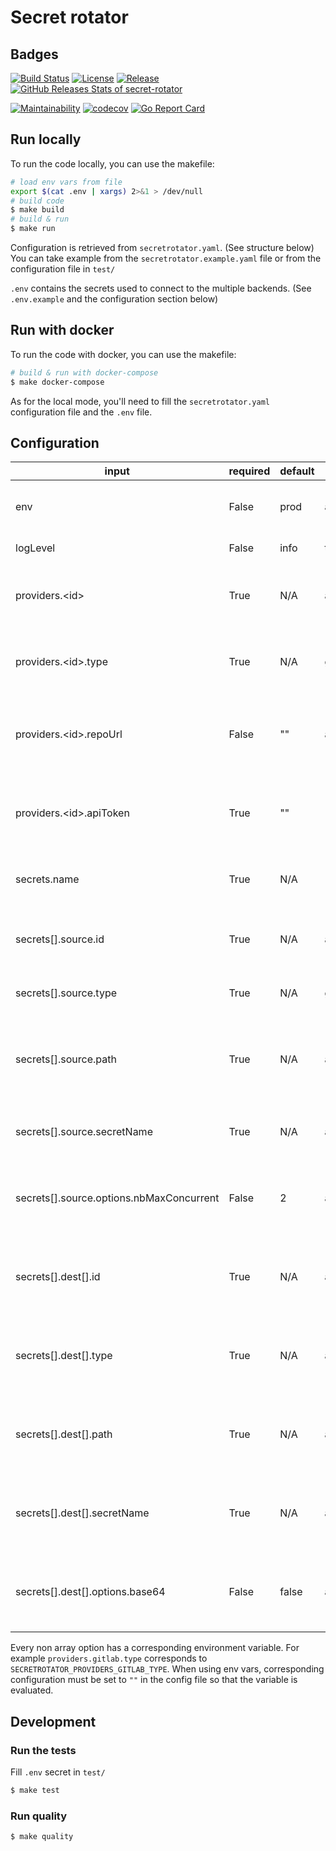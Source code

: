 # Secret rotator

## Badges

[![Build Status](https://github.com/thibaultserti/secret-rotator/actions/workflows/release.yaml/badge.svg)](https://github.com/thibaultserti/secret-rotator/actions/workflows/release.yaml)
[![License](https://img.shields.io/github/license/thibaultserti/secret-rotator)](/LICENSE)
[![Release](https://img.shields.io/github/release/thibaultserti/secret-rotator.svg)](https://github.com/thibaultserti/secret-rotator/releases/latest)
[![GitHub Releases Stats of secret-rotator](https://img.shields.io/github/downloads/thibaultserti/secret-rotator/total.svg?logo=github)](https://somsubhra.github.io/github-release-stats/?username=thibaultserti&repository=secret-rotator)

[![Maintainability](https://api.codeclimate.com/v1/badges/4133d7da3d73fa0c0884/maintainability)](https://codeclimate.com/github/thibaultserti/secret-rotator/maintainability)
[![codecov](https://codecov.io/gh/thibaultserti/secret-rotator/branch/main/graph/badge.svg?token=5BO47LR632)](https://codecov.io/gh/thibaultserti/secret-rotator)
[![Go Report Card](https://goreportcard.com/badge/github.com/thibaultserti/test-saas-ci)](https://goreportcard.com/report/github.com/thibaultserti/secret-rotator)


## Run locally

To run the code locally, you can use the makefile:

```bash
# load env vars from file
export $(cat .env | xargs) 2>&1 > /dev/null
# build code
$ make build
# build & run
$ make run
```

Configuration is retrieved from `secretrotator.yaml`. (See structure below)
You can take example from the `secretrotator.example.yaml` file or from the configuration file in `test/`

`.env` contains the secrets used to connect to the multiple backends. (See `.env.example` and the configuration section below)

## Run with docker

To run the code with docker, you can use the makefile:

```bash
# build & run with docker-compose
$ make docker-compose
```

As for the local mode, you'll need to fill the `secretrotator.yaml` configuration file and the `.env` file.

## Configuration

| **input**                                | **required** | **default** | **supported value**         | **description**                                                                   |
| ---------------------------------------- | ------------ | ----------- | --------------------------- | --------------------------------------------------------------------------------- |
| env                                      | False        | prod        | any string                  | environment, used to configure logger format                                      |
| logLevel                                 | False        | info        | trace/debug/info/warn/error | log level for the logger                                                          |
| providers.\<id\>                         | True         | N/A         | any string                  | Id used to match configuration in the secrets section                             |
| providers.\<id\>.type                    | True         | N/A         | gitlab/gcp                  | Backend use either as a secret source or a secret destination                     |
| providers.\<id\>.repoUrl                 | False        | ""          | any string                  | Url used to communicate with the backend API. Not used for gcp                    |
| providers.\<id\>.apiToken                | True         | ""          | ""                          | Token used to communicate. Needs to be set to "" to be overrides by env vars      |
| secrets.name                             | True         | N/A         |                             | Name of the secret rotation operation                                             |
| secrets[].source.id                      | True         | N/A         | any string                  | Must match the id of a previously declared provider                               |
| secrets[].source.type                    | True         | N/A         | gcp_sa/gitlab_project       | Source type to write/read the secret                                              |
| secrets[].source.path                    | True         | N/A         | any string                  | Path where to write or read the secret. (repo path for gitlab, projectId for gcp) |
| secrets[].source.secretName              | True         | N/A         | any string                  | Secret name (variable key for gitlab, SA email for gcp)                           |
| secrets[].source.options.nbMaxConcurrent | False        | 2           | any int                     | Nb max of versions of the secret to keep (not used for gitlab_project)            |
| secrets[].dest[].id                      | True         | N/A         | any int                     | Nb max of versions of the secret to keep (not used for gitlab_project)            |
| secrets[].dest[].type                    | True         | N/A         | any int                     | Nb max of versions of the secret to keep (not used for gitlab_project)            |
| secrets[].dest[].path                    | True         | N/A         | any int                     | Nb max of versions of the secret to keep (not used for gitlab_project)            |
| secrets[].dest[].secretName              | True         | N/A         | any int                     | Nb max of versions of the secret to keep (not used for gitlab_project)            |
| secrets[].dest[].options.base64          | False        | false       | any int                     | Nb max of versions of the secret to keep (not used for gitlab_project)            |

Every non array option has a corresponding environment variable.
For example `providers.gitlab.type` corresponds to `SECRETROTATOR_PROVIDERS_GITLAB_TYPE`.
When using env vars, corresponding configuration must be set to `""` in the config file so that the variable is evaluated.

## Development


### Run the tests

Fill `.env` secret in `test/`

```bash
$ make test
```

### Run quality

```bash
$ make quality
```
